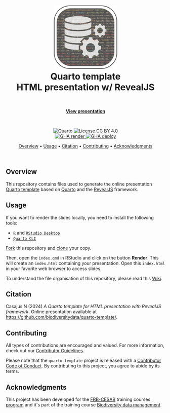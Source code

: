 <!-- Logo & Title -->

<h1 align="center">
  <br>
  <img src="images/readme/logo-readme.png" alt="Logo" width="200">
  <br>
  Quarto template
  <br>
  HTML presentation w/ RevealJS
  <br>
</h1>


<!-- View presentation -->

<br>
<p align="center">
  <a href="https://biodiversitydata.github.io/quarto-template" target="_blank"><b>View presentation</b></a>
</p>
<br>


<!-- Badges -->

<p align="center">

  <!-- Quarto -->
  <a href="https://quarto.org/">
    <img src="https://img.shields.io/badge/Made%20with-Quarto-blue.svg" alt="Quarto">
  </a>
  
  <!-- License -->
  <a href="https://choosealicense.com/licenses/cc-by-4.0/">
    <img src="https://img.shields.io/badge/License-CC%20BY%204.0-green.svg" alt="License CC BY 4.0">
  </a>
  
  <br/>
  
  <!-- Quarto render -->
  <a href="https://github.com/biodiversitydata/quarto-template/actions/workflows/quarto-render.yml">
    <img src="https://github.com/biodiversitydata/quarto-template/actions/workflows/quarto-render.yml/badge.svg" alt="GHA render">
  </a>
  
  <!-- GitHub deployment -->
  <a href="https://github.com/biodiversitydata/quarto-template/actions/workflows/pages/pages-build-deployment">
    <img src="https://github.com/biodiversitydata/quarto-template/actions/workflows/pages/pages-build-deployment/badge.svg" alt="GHA deploy">
  </a>
</p>


<!-- Table of content -->

<p align="center">
  <a href="#overview">Overview</a> •
  <a href="#usage">Usage</a> •
  <a href="#citation">Citation</a> •
  <a href="#contributing">Contributing</a> •
  <a href="#acknowledgments">Acknowledgments</a>
</p>

<br>


## Overview

This repository contains files used to generate the online presentation [Quarto template](https://biodiversitydata.github.io/quarto-template) based on [Quarto](https://quarto.org/) and the [RevealJS](https://quarto.org/docs/presentations/revealjs/) framework.


## Usage

If you want to render the slides locally, you need to install the following tools:

- [`R`](https://cran.r-project.org/) and [`RStudio Desktop`](https://posit.co/download/rstudio-desktop/)
- [`Quarto CLI`](https://quarto.org/docs/get-started/)

[Fork](https://docs.github.com/en/pull-requests/collaborating-with-pull-requests/working-with-forks/fork-a-repo) this repository and [clone](https://docs.github.com/en/repositories/creating-and-managing-repositories/cloning-a-repository) your copy.

Then, open the `index.qmd` in RStudio and click on the button **Render**. This will create an `index.html` containing your presentation. Open this `index.html` in your favorite web browser to access slides.

To understand the file organisation of this repository, please read this [Wiki](https://github.com/biodiversitydata/quarto-template/wiki).


## Citation

Casajus N (2024) _A Quarto template for HTML presentation with RevealJS framework_. Online presentation available at <https://github.com/biodiversitydata/quarto-template/>.


## Contributing

All types of contributions are encouraged and valued. For more information, check out our [Contributor Guidelines](https://github.com/biodiversitydata/quarto-template/blob/main/CONTRIBUTING.md).

Please note that the `quarto-template` project is released with a [Contributor Code of Conduct](https://contributor-covenant.org/version/2/1/CODE_OF_CONDUCT.html). By contributing to this project, you agree to abide by its terms.


## Acknowledgments

This project has been developed for the [FRB-CESAB](https://www.fondationbiodiversite.fr/en/about-the-foundation/le-cesab/) training courses [program](https://frbcesab.github.io/content/courses.html) and it's part of the training course [Biodiversity data management](https://biodiversitydata.github.io).
